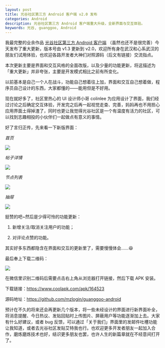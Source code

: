 ```yaml
---
layout: post
title: 光谷社区第三方 Android 客户端 v2.0 发布
categories: Android
description: 光谷社区第三方 Android 客户端重大升级，全新界面与交互体验。
keywords: 光谷, guanggoo, Android
---
```


我最完整的业余作品 [光谷社区第三方 Android 客户端](https://github.com/mzlogin/guanggoo-android) （虽然也还不是很完善）今天发布了重大更新，版本号由 v1.3 更新到 v2.0，欢迎所有身在武汉和心系武汉的朋友们试用体验，也欢迎各路开发者大神们对照源码（后文有链接）交流指点。

本次更新主要是界面和交互风格的全面改版，以及少量的功能更新，将这描述为「重大更新」并非夸张，主要是开发模式相比之前有所变化。

以前基本是自己一个人在战斗，功能自己想着往上加，界面和交互自己想着做，程序员自己设计的东西，大家都懂的——能用但是不好用。

现在就好多了，社区里热心的 UI 设计师小哥 colinlee 为应用设计了界面，我们经过讨论之后确定交互体验，开发完之后再一起视觉走查、完善，妈妈再也不用担心应用界面土得掉渣了，同时也更让我觉得光谷社区是一个有温度有活力的社区，可以找到志趣相投的小伙伴们一起做点有意义的事情。

好了言归正传，先来看一下新版界面：

*首页*

![](https://jaycee-zhu.github.io/guanggoo-android/screenshots/topic-list.png)

*帖子详情*

![](https://jaycee-zhu.github.io/guanggoo-android/screenshots/topic-detail.png)

*节点列表*

![](https://jaycee-zhu.github.io/guanggoo-android/screenshots/nodes-list.png)

*抽屉*

![](https://jaycee-zhu.github.io/guanggoo-android/screenshots/drawer.png)

挺赞的吧~然后是少得可怜的功能更新：

1. 新增关注/取消关注用户的功能；

2. 对评论点赞的功能。

其实好多东西都隐含在界面和交互的更新里了，需要慢慢体会……:laughing:

最后奉上下载二维码：

![](https://jaycee-zhu.github.io/guanggoo-android/qrcode.png)

在微信里识别二维码后需要点击右上角从浏览器打开链接，然后下载 APK 安装。

下载链接：<https://www.coolapk.com/apk/164523>

源码地址：<https://github.com/mzlogin/guanggoo-android>

预计在不久的将来还会再更新几个版本，将一些未经设计的界面进行新界面补全，将消息提醒、今日热议、发贴回贴时上传图片、屏蔽用户等功能逐渐加上去。大家有什么好建议，或者 bug 反馈，可以通过「关于我们」界面里的发邮件吐槽功能让我知道，或者去光谷社区发贴艾特我也行。也欢迎更多开发者朋友一起加入合作，磨炼磨炼技术也好，结识更多朋友也罢，也许人生的新篇章就在不经意间打开了。
